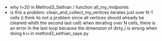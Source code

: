 * why t=20 in Method3_Sethian / function all_my_midpoints
* is this a problem: clean_and_collect_my_vertices iterates just over N-1 cells (i think its not a 
  problem since all vertices should already be cleaned whith the second last cell)
  when iterating over N cells, there is an error in the last loop because the dimension of dirty_i 
  is wrong when doing k>i in method3_sethian_saye.py 